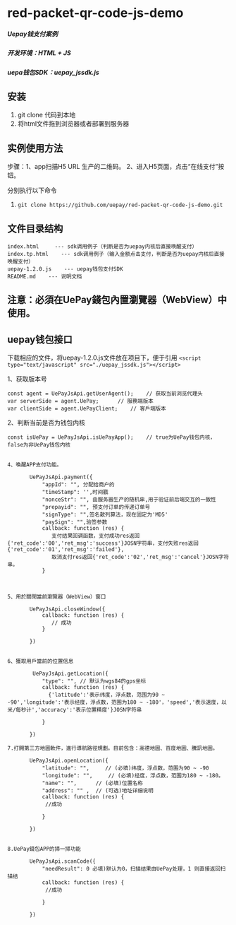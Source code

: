 # red-packet-qr-code-js-demo
##### Uepay钱支付案例
##### 开发环境：HTML + JS
##### uepa钱包SDK：uepay_jssdk.js

## 安装
1. git clone 代码到本地
2. 将html文件拖到浏览器或者部署到服务器

## 实例使用方法
步骤：1、app扫描H5 URL 生产的二维码。
2、进入H5页面，点击“在线支付”按钮。

分别执行以下命令
1. `git clone https://github.com/uepay/red-packet-qr-code-js-demo.git`

## 文件目录结构
```
index.html     --- sdk调用例子（判断是否为uepay内核后直接唤醒支付）
index.tp.html    --- sdk调用例子（输入金额点击支付，判断是否为uepay内核后直接唤醒支付）
uepay-1.2.0.js    --- uepay钱包支付SDK
README.md    --- 说明文档
```

## 注意：必須在UePay錢包內置瀏覽器（WebView）中使用。

## uepay钱包接口
下载相应的文件，将uepay-1.2.0.js文件放在项目下，便于引用 ```<script type="text/javascript" src="./uepay_jssdk.js"></script>```

1、获取版本号
```
const agent = UePayJsApi.getUserAgent();    // 获取当前浏览代理头
var serverSide = agent.UePay;      // 服務端版本
var clientSide = agent.UePayClient;    // 客戶端版本
```

2、判断当前是否为钱包内核
```
const isUePay = UePayJsApi.isUePayApp();    // true为UePay钱包内核，false为非UePay钱包内核
```

 ```
 
 4、喚醒APP支付功能。

        UePayJsApi.payment({
            "appId": "", 分配给商户的
            "timeStamp": '',时间戳
            "nonceStr": "", 由服务器生产的随机串,用于验证前后端交互的一致性
            "prepayid": "", 预支付订单的传递订单号
            "signType": "",签名散列算法，现在固定为'MD5'
            "paySign": "",验签参数
            callback: function (res) {
               支付结果回调函数，支付成功res返回{'ret_code':'00','ret_msg':'success'}JOSN字符串，支付失败res返回{'ret_code':'01','ret_msg':'failed'},
               取消支付res返回{'ret_code':'02','ret_msg':'cancel'}JOSN字符串。
            }



 5、用於關閉當前瀏覽器（WebView）窗口

        UePayJsApi.closeWindow({
            callback: function (res) {
               // 成功
            }

        })


6、獲取用戶當前的位置信息

         UePayJsApi.getLocation({
            "type": "", // 默认为wgs84的gps坐标
            callback: function (res) {
              {'latitude':'表示纬度，浮点数，范围为90 ~ -90','longitude':'表示经度，浮点数，范围为180 ~ -180'，'speed','表示速度，以米/每秒计','accuracy':'表示位置精度'}JOSN字符串
             
            }

        })

7.打開第三方地圖軟件，進行導航路徑規劃。目前包含：高德地圖、百度地圖、騰訊地圖。

        UePayJsApi.openLocation({
            "latitude": "",     // (必填)纬度，浮点数，范围为90 ~ -90
            "longitude": "",     // (必填)经度，浮点数，范围为180 ~ -180。
            "name": "",      // (必填)位置名称
            "address": "" ,  // (可选)地址详细说明
            callback: function (res) {
             //成功
             
            }

        })


8.UePay錢包APP的掃一掃功能

        UePayJsApi.scanCode({
            "needResult": 0 必填)默认为0，扫描结果由UePay处理，1 则直接返回扫描结
            callback: function (res) {
             //成功
             
            }

        }) 

